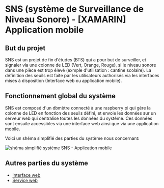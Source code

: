 # SNS (système de Surveillance de Niveau Sonore) - [XAMARIN] Application mobile

## But du projet

SNS est un projet de fin d'études (BTS) qui a pour but de surveiller, et signaler via une colonne de LED (Vert, Orange, Rouge), si le niveau sonore dans une pièce est trop élevé (exmple d'utilisation : cantine scolaire).
La définition des seuils est faite par les utilisateurs authorisés via les interfaces mises à disposition (Interface web ou application mobile).

## Fonctionnement global du système

SNS est composé d'un dbmètre connecté à une raspberry pi qui gère la colonne de LED en fonction des seuils défini, et envoie les données sur un serveur web qui centralise toutes les données du système. Ces données sont ensuite accessibles via une interface web ainsi que via une application mobile.

Voici un shéma simplifié des parties du système nous concernant:

![shéma simplifié système SNS - Application mobile](https://imgur.com/1DYvJ7l.png)

## Autres parties du système

- [Interface web](https://github.com/Zzerkow/Sound_Level_Monitoring_Advanced_Technicians_Certificate_End_Year_Project)
- [Service web](https://github.com/lelinguine/supervision-services)
